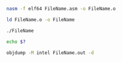 ```bash
nasm -f elf64 FileName.asm -o FileName.o
```

```bash
ld FileName.o -o FileName 
```

```bash
./FileName 
```

```bash
echo $?
```

```bash
objdump -M intel FileName.out -d
```
